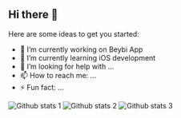 ## Hi there 👋


Here are some ideas to get you started:

- 🔭 I’m currently working on Beybi App
- 🌱 I’m currently learning iOS development
- 🤔 I’m looking for help with ...
- 📫 How to reach me: ...
- ⚡ Fun fact: ...

 ![Github stats 1](https://github-readme-stats.vercel.app/api?username=BanuKarakaya&show_icons=true&theme=shadow_blue) 
 ![Github stats 2](https://github-readme-stats.vercel.app/api?username=BanuKarakaya&show_icons=true&theme=radical)
 ![Github stats 3](https://github-readme-stats.vercel.app/api?username=BanuKarakaya&show_icons=true&hide=contribs,prs&cache_seconds=86400&theme=shadow_blue)

